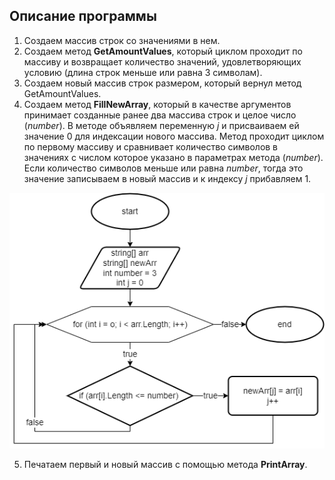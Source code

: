 ## Описание программы
1. Создаем массив строк со значениями в нем.
2. Создаем метод **GetAmountValues**, который циклом проходит по массиву и возвращает количество значений, удовлетворяющих условию (длина строк меньше или равна 3 символам).
3. Создаем новый массив строк размером, который вернул метод GetAmountValues.
4. Создаем метод **FillNewArray**, который в качестве аргументов принимает созданные ранее два массива строк и целое число (*number*). В методе объявляем переменную *j* и присваиваем ей значение 0 для индексации нового массива. Метод проходит циклом по первому массиву и сравнивает количество символов в значениях с числом которое указано в параметрах метода (*number*). Если количество символов меньше или равна *number*, тогда это значение записываем в новый массив и к индексу *j* прибавляем 1.

![Блок-схема метода](block-diagram.png)

5. Печатаем первый и новый массив с помощью метода **PrintArray**.
